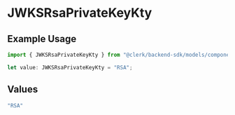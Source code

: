 # JWKSRsaPrivateKeyKty

## Example Usage

```typescript
import { JWKSRsaPrivateKeyKty } from "@clerk/backend-sdk/models/components";

let value: JWKSRsaPrivateKeyKty = "RSA";
```

## Values

```typescript
"RSA"
```